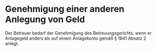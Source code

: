 # Genehmigung einer anderen Anlegung von Geld

Der Betreuer bedarf der Genehmigung des Betreuungsgerichts, wenn er Anlagegeld anders als auf einem Anlagekonto gemäß § 1841 Absatz 2 anlegt. 

